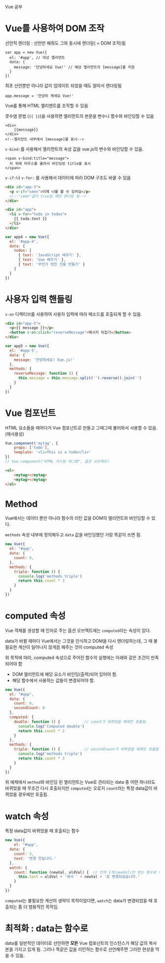Vue 공부



# Vue를 사용하여 DOM 조작

선언적 렌더링 : 선언만 해줘도 그와 동시에 렌더링( = DOM 조작)됨

```
var app = new Vue({
  el: '#app', // 대상 엘리먼트
  data: {
    message: '안녕하세요 Vue!' // 해당 엘리먼트의 [message]를 지정
  }
})
```

최초 선언뿐만 아니라 값이 업데이트 되었을 때도 알아서 렌더링됨

```
app.message = '안녕히 계세요 Vue!'
```

Vue를 통해 HTML 엘리멘트를 조작할 수 있음



콧수염 문법 (`{{ }}`)을 사용하면 엘리먼트의 본문을 변수나 함수와 바인딩할 수 있음

```
<div>
	{{message}}
</div>
<!--엘리먼트 내부에서 [message]를 표시-->
```



`v-bind:`를 사용해서 엘리먼트의 속성 값을 vue.js의 변수와 바인딩할 수 있음.

```
<span v-bind:title="message">
  이 위에 마우스를 올려서 바인딩된 title을 표시
</span>
```



`v-if:`나 `v-for:` 를 사용해서 데이터에 따라 DOM 구조도 바꿀 수 있음

```html
<div id="app-3">
  <p v-if="seen">이제 나를 볼 수 있어요</p>
  <!--"seen"값이 true일 때만 렌더링 됨-->
</div>
```



```html
<div id="app">
  <li v-for="todo in todos">
    {{ todo.text }}
  </li>
</div>
```

```js
var app4 = new Vue({
  el: '#app-4',
  data: {
    todos: [
      { text: 'JavaScript 배우기' },
      { text: 'Vue 배우기' },
      { text: '무언가 멋진 것을 만들기' }
    ]
  }
})
```



# 사용자 입력 핸들링

`v-on` 디렉티브를 사용하여 사용자 입력에 따라 메소드를 호출되게 할 수 있음.

```html
<div id="app-5">
  <p>{{ message }}</p>
  <button v-on:click="reverseMessage">메시지 뒤집기</button>
</div>
```

```js
var app5 = new Vue({
  el: '#app-5',
  data: {
    message: '안녕하세요! Vue.js!'
  },
  methods: {
    reverseMessage: function () {
      this.message = this.message.split('').reverse().join('')
    }
  }
})
```



# Vue 컴포넌트

HTML 요소들을 떼어다가 Vue 컴포넌트로 만들고 그때그때 불러와서 사용할 수 있음. (재사용성)

```js
Vue.component('mytag', {
    props: ['todo'],
    template: '<li>This is a todo</li>'
})
// Vue.component("HTML 커스텀 태그명", 옵션 오브젝트)
```

```HTML
<ol>
    <mytag></mytag>
    <mytag></mytag>
</ol>
```



# Method

Vue에서는 데이터 뿐만 아니라 함수의 리턴 값을 DOM의 엘리먼트와 바인딩할 수 있다.

`methods` 속성 내부에 정의해두고 `data` 값을 바인딩했던 거랑 똑같이 쓰면 됨.

```js
new Vue({ 
  el: "#app", 
  data: {
    count: 0,
  },
  methods: {
    triple: function () {
      console.log('methods triple')
      return this.count * 3
    }
  }
})
```





# computed 속성

Vue 객체를 생성할 때 인자로 주는 옵션 오브젝트에는 `computed`라는 속성이 있다.

data가 바뀔 때마다 Vue에서는 그것을 인식하고 DOM을 다시 렌더링하는데, 그 때 불필요한 계산이 일어나지 않게끔 해주는 것이 computed 속성

위 목적에 따라, computed 속성으로 주어진 함수의 실행에는 아래와 같은 조건이 만족되어야 함

* DOM 엘리먼트에 해당 요소가 바인딩(출력)되어 있어야 함.
* 해당 함수에서 사용하는 값들이 변경되어야 함.

```js
new Vue({ 
  el: "#app", 
  data: {
    count: 0,
    secondCount: 0
  },
  computed: {
    double: function () {			// count가 바뀌었을 때에만 호출됨.
      console.log('Computed double')
      return this.count * 2
    }
  },
  methods: {
    triple: function () {			// secondCount가 바뀌었을 때에도 호출됨
      console.log('methods triple')
      return this.count * 3
    }
  }
})
```

위 예제에서 `method`와 바인딩 된 엘리먼트는 Vue로 관리되는 data 중 어떤 하나라도 바뀌었을 때 무조건 다시 호출되지만 `computed`는 오로지 `count`라는 특정 data값이 바뀌었을 경우에만 호출됨.



# watch 속성

특정 data값이 바뀌었을 때 호출되는 함수

```js
new Vue({
	el: "#app",
  data: {
    count: 3,
    text: '변경 전입니다.'
  },
  watch: {
    count: function (newVal, oldVal) {	// 인자 1개(newVal)만 받는 함수로 해도 됨
      this.text = oldVal + '에서 ' + newVal + '로 변경되었습니다.'
    }
  }
})
```

`computed`는 불필요한 계산의 생략이 목적이었다면, `watch`는 data가 변경되었을 때 호출되는 좀 더 범용적인 목적임.



# 최적화 : data는 함수로

data를 일반적인 데이터로 선언하면 **모든** Vue 컴포넌트의 인스턴스가 해당 값의 복사본을 가지고 있게 됨. 그러나 똑같은 값을 리턴하는 함수로 선언해주면 그러한 현상을 막을 수 있음.

